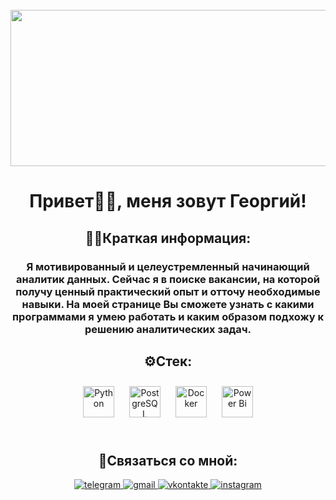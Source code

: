 <br clear="both">

<div align="center">
  <img height="250" width="600" src="https://media1.giphy.com/media/v1.Y2lkPTc5MGI3NjExMjNpdXV1NjJpbXJiMzNhazAwNXRtbG5pdTN5azdra2dhYTRldW9jaCZlcD12MV9pbnRlcm5hbF9naWZfYnlfaWQmY3Q9Zw/xW2tpl8hSze3R1vAow/giphy.webp"  />
</div>

<h1 align="center">Привет✌🏻, меня зовут Георгий!</h1>

###

<h2 align="center">👨🏻Краткая информация:</h2>

###

<h3 align="center">Я мотивированный и целеустремленный начинающий аналитик данных. Сейчас я в поиске вакансии, на которой получу ценный практический опыт и отточу необходимые навыки. На моей странице Вы сможете узнать с какими программами я умею работать и каким образом подхожу к решению аналитических задач.</h3>

###

<h2 align="center">⚙️Стек:</h2>

<tr><td valign="top" width="33%">

<div align="center">  
<a href="https://www.python.org/" target="_blank"><img style="margin: 10px" src="https://profilinator.rishav.dev/skills-assets/python-original.svg" alt="Python" height="50" /></a>  
<a href="https://www.postgresql.org/" target="_blank"><img style="margin: 10px" src="https://profilinator.rishav.dev/skills-assets/postgresql-original-wordmark.svg" alt="PostgreSQL" height="50" /></a>  
<a href="https://www.docker.com/" target="_blank"><img style="margin: 10px" src="https://profilinator.rishav.dev/skills-assets/docker-original-wordmark.svg" alt="Docker" height="50" /></a>  
<a href="https://www.metabase.com/" target="_blank"><img style="margin: 10px" src="https://cdn.worldvectorlogo.com/logos/metabase.svg" alt="Power Bi" height="50" /></a>  
</div>

</td><td valign="top" width="33%">



</td><td valign="top" width="33%">



</td></tr> 

<br/>  

<h2 align="center">📧Связаться со мной:</h2> 
<div align="center">
<a href="https://t.me/georgelasenkov" target="_blank">
<img src=https://img.shields.io/badge/Telegram-2CA5E0?style=for-the-badge&logo=telegram&logoColor=white alt=telegram style="margin-bottom: 5px;" />
</a>
<a href="mailto:georgelasenkov@gmail.com" target="_blank">
<img src=https://img.shields.io/badge/Gmail-D14836?style=for-the-badge&logo=gmail&logoColor=white alt=gmail style="margin-bottom: 5px;" />
</a> 
<a href="https://vk.com/georgelasenkov" target="_blank">
<img src=https://img.shields.io/badge/вконтакте-%232E87FB.svg?&style=for-the-badge&logo=vk&logoColor=white alt=vkontakte style="margin-bottom: 5px;" />
</a>  
  <a href="https://instagram.com/georgelasenkov" target="_blank">
<img src=https://img.shields.io/badge/instagram-%23000000.svg?&style=for-the-badge&logo=instagram&logoColor=white alt=instagram style="margin-bottom: 5px;" />
</a>
</div>
<!--
**georgelasenkov/georgelasenkov** is a ✨ _special_ ✨ repository because its `README.md` (this file) appears on your GitHub profile.

Here are some ideas to get you started:

- 🔭 I’m currently working on ...
- 🌱 I’m currently learning ...
- 👯 I’m looking to collaborate on ...
- 🤔 I’m looking for help with ...
- 💬 Ask me about ...
- 📫 How to reach me: ...
- 😄 Pronouns: ...
- ⚡ Fun fact: ...
-->
